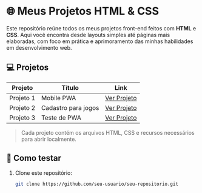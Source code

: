 # 🌐 Meus Projetos HTML & CSS

Este repositório reúne todos os meus projetos front-end feitos com **HTML** e **CSS**. Aqui você encontra desde layouts simples até páginas mais elaboradas, com foco em prática e aprimoramento das minhas habilidades em desenvolvimento web.

## 💻 Projetos

| Projeto | Título | Link |
|---------|-----------|------|
| Projeto 1 | Mobile PWA | [Ver Projeto](https://github.com/roxootiago/html-css/tree/bb4474750de4f2bc8e8c55e6e42926e39d21eaf4/mobile-pwa) |
| Projeto 2 | Cadastro para jogos | [Ver Projeto](https://github.com/roxootiago/html-css/tree/bb4474750de4f2bc8e8c55e6e42926e39d21eaf4/sistema-de-cadastro-de-jogos) |
| Projeto 3 | Teste de PWA | [Ver Projeto](https://github.com/roxootiago/html-css/tree/bb4474750de4f2bc8e8c55e6e42926e39d21eaf4/teste-pwa) |

> Cada projeto contém os arquivos HTML, CSS e recursos necessários para abrir localmente.

## 🚀 Como testar

1. Clone este repositório:  
   ```bash
   git clone https://github.com/seu-usuario/seu-repositorio.git
